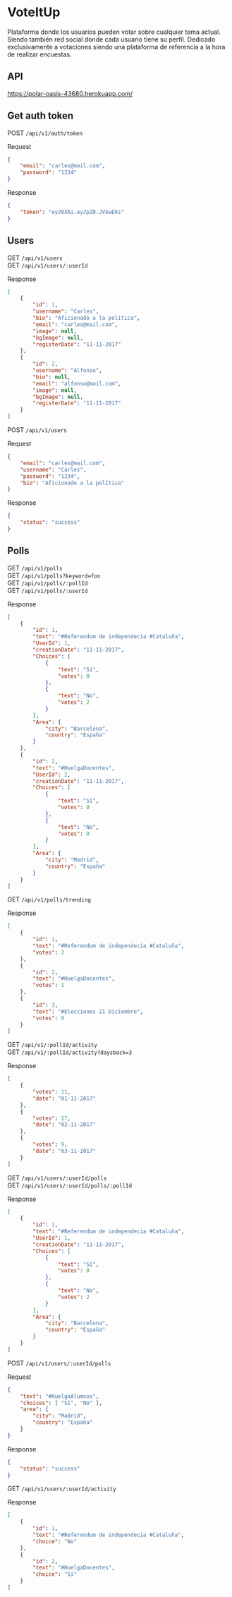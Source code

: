 # VoteItUp

Plataforma donde los usuarios pueden votar sobre cualquier tema actual. Siendo también red social donde cada usuario tiene su perfil.
Dedicado exclusivamente a votaciones siendo una plataforma de referencia a la hora de realizar encuestas.

## API

https://polar-oasis-43680.herokuapp.com/

## Get auth token  

POST `/api/v1/auth/token`  

Request
```json
{
    "email": "carles@mail.com",
    "password": "1234"
}
```
Response
```json
{
    "token": "eyJ0XAi.eyJpZ0.JVkwEKs"
}
```

## Users

GET `/api/v1/users`  
GET `/api/v1/users/:userId` 

Response
```json
[
    {
        "id": 1,
        "username": "Carles",
        "bio": "Aficionado a la política",
        "email": "carles@mail.com",
        "image": null,
        "bgImage": null,
        "registerDate": "11-11-2017"
    },
    {
        "id": 2,
        "username": "Alfonso",
        "bio": null,
        "email": "alfonso@mail.com",
        "image": null,
        "bgImage": null,
        "registerDate": "11-11-2017"
    }
]
```

POST `/api/v1/users`  

Request
```json
{
    "email": "carles@mail.com",
    "username": "Carles",
    "password": "1234",
    "bio": "Aficionado a la política"
}
```
Response
```json
{
    "status": "success"
}
```

## Polls

GET `/api/v1/polls`  
GET `/api/v1/polls?keyword=foo`  
GET `/api/v1/polls/:pollId`  
GET `/api/v1/polls/:userId` 

Response
```json
[
    {
        "id": 1,
        "text": "#Referendum de independecia #Cataluña",
        "UserId": 1,
        "creationDate": "11-11-2017",
        "Choices": [
            {
                "text": "Sí",
                "votes": 0
            },
            {
                "text": "No",
                "votes": 2
            }
        ],
        "Area": {
            "city": "Barcelona",
            "country": "España"
        }
    },
    {
        "id": 2,
        "text": "#HuelgaDocentes",
        "UserId": 2,
        "creationDate": "11-11-2017",
        "Choices": [
            {
                "text": "Sí",
                "votes": 0
            },
            {
                "text": "No",
                "votes": 0
            }
        ],
        "Area": {
            "city": "Madrid",
            "country": "España"
        }
    }
]
```

GET `/api/v1/polls/trending` 

Response
```json
[
    {
        "id": 1,
        "text": "#Referendum de independecia #Cataluña",
        "votes": 2
    },
    {
        "id": 2,
        "text": "#HuelgaDocentes",
        "votes": 1
    },
    {
        "id": 3,
        "text": "#Elecciones 21 Diciembre",
        "votes": 0
    }
]
```

GET `/api/v1/:pollId/activity`  
GET `/api/v1/:pollId/activity?daysback=3` 

Response
```json
[
    {
        "votes": 11,
        "date": "01-11-2017"
    },
    {
        "votes": 17,
        "date": "02-11-2017"
    },
    {
        "votes": 9,
        "date": "03-11-2017"
    }
]
```

GET `/api/v1/users/:userId/polls`  
GET `/api/v1/users/:userId/polls/:pollId` 

Response
```json
[
    {
        "id": 1,
        "text": "#Referendum de independecia #Cataluña",
        "UserId": 1,
        "creationDate": "11-11-2017",
        "Choices": [
            {
                "text": "Sí",
                "votes": 0
            },
            {
                "text": "No",
                "votes": 2
            }
        ],
        "Area": {
            "city": "Barcelona",
            "country": "España"
        }
    }
]
```

POST `/api/v1/users/:userId/polls`  

Request
```json
{
    "text": "#HuelgaAlumnos",
    "choices": [ "Sí", "No" ],
    "area": {
        "city": "Madrid",
        "country": "España"
    }
}
```
Response
```json
{
    "status": "success"
}
```

GET `/api/v1/users/:userId/activity`  

Response
```json
[
    {
        "id": 1,
        "text": "#Referendum de independecia #Cataluña",
        "choice": "No"
    },
    {
        "id": 2,
        "text": "#HuelgaDocentes",
        "choice": "Sí"
    }
]
```